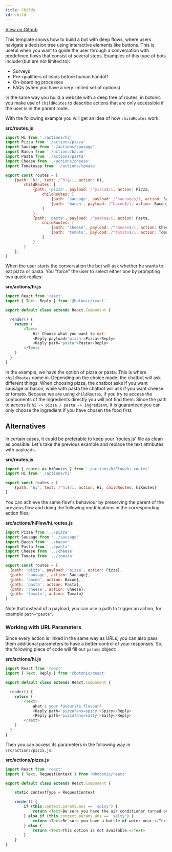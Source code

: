 ```yaml
---
title: Childs
id: child
---
```



[View on Github](https://github.com/hubtype/botonic/tree/master/packages/botonic-cli/templates/childs)

This template shows how to build a bot with deep flows, where users navigate a decision tree using interactive elements like buttons. This is useful when you want to guide the user through a conversation with predefined flows that consist of several steps. Examples of this type of bots include (but are not limited to):

* Surveys
* Pre-qualifiers of leads before human handoff
* On-boarding processes
* FAQs (when you have a very limited set of options)

In the same way you build a website with a deep tree of routes, in botonic you make use of `childRoutes` to describe actions that are only accessible if the user is in the parent route.

With the following example you will get an idea of how `childRoutes` work:

**src/routes.js**

```javascript
import Hi from './actions/hi'
import Pizza from './actions/pizza'
import Sausage from './actions/sausage'
import Bacon from './actions/bacon'
import Pasta from './actions/pasta'
import Cheese from './actions/cheese'
import Tomatosap from './actions/tomato'

export const routes = [
    {path: 'hi', text: /^hi$/i, action: Hi,
        childRoutes: [
            {path: 'pizza', payload: /^pizza$/i, action: Pizza, 
                childRoutes: [
                    {path: 'sausage', payload: /^sausage$/i, action: Sausage},
                    {path: 'bacon', payload: /^bacon$/i, action: Bacon}
                ]
            },
            {path: 'pasta', payload: /^pasta$/i, action: Pasta, 
                childRoutes: [
                    {path: 'cheese', payload: /^cheese$/i, action: Cheese},
                    {path: 'tomato', payload: /^tomato$/i, action: Tomato}
                ]
            }
        ]
    },
]
```

When the user starts the conversation the bot will ask whether he wants to eat pizza or pasta. You "force" the user to select either one by prompting two quick replies:

**src/actions/hi.js**

```javascript
import React from 'react'
import { Text, Reply } from '@botonic/react'

export default class extends React.Component {

  render() {
    return (
        <Text>
            Hi! Choose what you want to eat:
            <Reply payload='pizza'>Pizza</Reply>
            <Reply path='pasta'>Pasta</Reply>
        </Text>
    )
  }
}
```

In the example, we have the option of pizza or pasta. This is where `childRoutes` come in. Depending on the choice made, the chatbot will ask different things. When choosing pizza, the chatbot asks if you want sausage or bacon, while with pasta the chatbot will ask if you want cheese or tomato. 
Because we are using `childRoutes`, if you try to access the components of the ingredients directly you will not find them. Since the path to access is `hi -> pizza / pasta -> ingredient`, it is guaranteed you can only choose the ingredient if you have chosen the food first.

## Alternatives

In certain cases, it could be preferable to keep your 'routes.js' file as clean as possible. Let's take the previous example and replace the text attributes with payloads.

**src/routes.js**

```javascript
import { routes as hiRoutes } from './actions/hiFlow/hi.routes'
import Hi from './actions/hi'

export const routes = [
    {path: 'hi', text: /^hi$/i, action: Hi, childRoutes: hiRoutes}
] 
```
You can achieve the same flow's behaviour by preserving the parent of the previous flow and doing the following modifications in the corresponding action files:

**src/actions/hiFlow/hi.routes.js**

```javascript
import Pizza from '../pizza'
import Sausage from '../sausage'
import Bacon from '../bacon'
import Pasta from '../pasta'
import Cheese from '../cheese'
import Tomato from '../tomato'

export const routes = [
  {path: 'pizza', payload: 'pizza', action: Pizza},
  {path: 'sausage', action: Sausage},
  {path: 'bacon', action: Bacon},
  {path: 'pasta', action: Pasta},
  {path: 'cheese', action: Cheese},
  {path: 'tomato', action: Tomato}
]

```


Note that instead of a payload, you can use a path to trigger an action, for example `path="pasta"`. 


### Working with URL Parameters

Since every action is linked in the same way as URLs, you can also pass them additional parameters to have a better control of your responses. So, the following piece of code will fill our `params` object:

**src/actions/hi.js**

```javascript
import React from 'react'
import { Text, Reply } from '@botonic/react'

export default class extends React.Component {

  render() {
    return (
        <Text>
            What's your favourite flavour?
            <Reply path='pizza?ans=spicy'>Spicy</Reply>
            <Reply path='pizza?ans=salty'>Salty</Reply>
        </Text>
    )
  }
}
```

Then you can access its parameters in the following way in `src/actions/pizza.js`:

**src/actions/pizza.js**

```javascript
import React from 'react'
import { Text, RequestContext } from '@botonic/react'

export default class extends React.Component {

    static contextType = RequestContext

    render() {
        if (this.context.params.ans == 'spicy') {
            return <Text>Be sure you have the air conditioner turned on.</Text>
        } else if (this.context.params.ans == 'salty') {
            return <Text>Be sure you have a bottle of water near.</Text>
        } else {
            return <Text>This option is not available.</Text>
        }
    }
}
```
